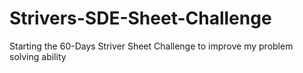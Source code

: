 # Strivers-SDE-Sheet-Challenge
Starting the 60-Days Striver Sheet Challenge to improve my problem solving ability
